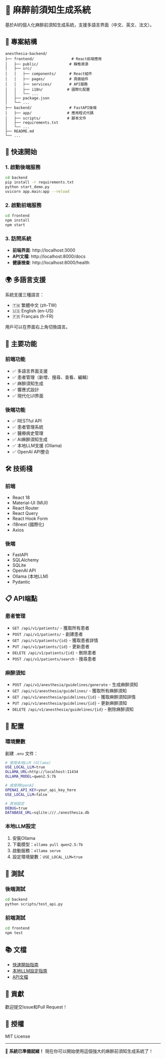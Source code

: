 # 🏥 麻醉前須知生成系統

基於AI的個人化麻醉前須知生成系統，支援多語言界面（中文、英文、法文）。

## 📁 專案結構

```
anesthesia-backend/
├── frontend/                 # React前端應用
│   ├── public/              # 靜態資源
│   ├── src/
│   │   ├── components/      # React組件
│   │   ├── pages/           # 頁面組件
│   │   ├── services/        # API服務
│   │   ├── i18n/           # 國際化配置
│   │   └── ...
│   ├── package.json
│   └── ...
├── backend/                 # FastAPI後端
│   ├── app/                # 應用程式代碼
│   ├── scripts/            # 腳本文件
│   ├── requirements.txt
│   └── ...
├── README.md
└── ...
```

## 🚀 快速開始

### 1. 啟動後端服務

```bash
cd backend
pip install -r requirements.txt
python start_demo.py
uvicorn app.main:app --reload
```

### 2. 啟動前端服務

```bash
cd frontend
npm install
npm start
```

### 3. 訪問系統

- **前端界面**: http://localhost:3000
- **API文檔**: http://localhost:8000/docs
- **健康檢查**: http://localhost:8000/health

## 🌍 多語言支援

系統支援三種語言：
- 🇹🇼 繁體中文 (zh-TW)
- 🇺🇸 English (en-US)
- 🇫🇷 Français (fr-FR)

用戶可以在界面右上角切換語言。

## 🎯 主要功能

### 前端功能
- ✅ 多語言界面支援
- ✅ 患者管理（新增、搜尋、查看、編輯）
- ✅ 麻醉須知生成
- ✅ 響應式設計
- ✅ 現代化UI界面

### 後端功能
- ✅ RESTful API
- ✅ 患者管理系統
- ✅ 醫療病史管理
- ✅ AI麻醉須知生成
- ✅ 本地LLM支援 (Ollama)
- ✅ OpenAI API整合

## 🛠️ 技術棧

### 前端
- React 18
- Material-UI (MUI)
- React Router
- React Query
- React Hook Form
- i18next (國際化)
- Axios

### 後端
- FastAPI
- SQLAlchemy
- SQLite
- OpenAI API
- Ollama (本地LLM)
- Pydantic

## 📋 API端點

### 患者管理
- `GET /api/v1/patients/` - 獲取所有患者
- `POST /api/v1/patients/` - 創建患者
- `GET /api/v1/patients/{id}` - 獲取患者詳情
- `PUT /api/v1/patients/{id}` - 更新患者
- `DELETE /api/v1/patients/{id}` - 刪除患者
- `POST /api/v1/patients/search` - 搜尋患者

### 麻醉須知
- `POST /api/v1/anesthesia/guidelines/generate` - 生成麻醉須知
- `GET /api/v1/anesthesia/guidelines/` - 獲取所有麻醉須知
- `GET /api/v1/anesthesia/guidelines/{id}` - 獲取麻醉須知詳情
- `PUT /api/v1/anesthesia/guidelines/{id}` - 更新麻醉須知
- `DELETE /api/v1/anesthesia/guidelines/{id}` - 刪除麻醉須知

## 🔧 配置

### 環境變數

創建 `.env` 文件：

```bash
# 使用本地LLM (Ollama)
USE_LOCAL_LLM=true
OLLAMA_URL=http://localhost:11434
OLLAMA_MODEL=qwen2.5:7b

# 或使用OpenAI
OPENAI_API_KEY=your_api_key_here
USE_LOCAL_LLM=false

# 其他設定
DEBUG=true
DATABASE_URL=sqlite:///./anesthesia.db
```

### 本地LLM設定

1. 安裝Ollama
2. 下載模型：`ollama pull qwen2.5:7b`
3. 啟動服務：`ollama serve`
4. 設定環境變數：`USE_LOCAL_LLM=true`

## 🧪 測試

### 後端測試
```bash
cd backend
python scripts/test_api.py
```

### 前端測試
```bash
cd frontend
npm test
```

## 📚 文檔

- [快速開始指南](backend/QUICK_START.md)
- [本地LLM設定指南](backend/LOCAL_LLM_GUIDE.md)
- [API文檔](http://localhost:8000/docs)

## 🤝 貢獻

歡迎提交Issue和Pull Request！

## 📄 授權

MIT License

---

🎉 **系統已準備就緒！** 現在你可以開始使用這個強大的麻醉前須知生成系統了！
